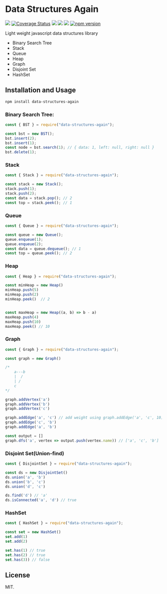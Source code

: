 # Data Structures Again

<p align="">
    <a href="https://travis-ci.com/divyanshyadav/data-structures-again" target="_blank"><img src="https://travis-ci.com/divyanshyadav/data-structures-again.svg?branch=master"></a>
<a href='https://coveralls.io/github/divyanshyadav/data-structures-again?branch=master' target="_blank"><img src='https://img.shields.io/coveralls/github/divyanshyadav/data-structures-again.svg?color=rgb%286%2C200%2C6%29' alt='Coverage Status' /></a>
<!--     <a href="https://snyk.io/test/github/divyanshyadav/data-structures-again?targetFile=package.json"><img src="https://snyk.io/test/github/divyanshyadav/data-structures-again/badge.svg?targetFile=package.json" alt="Known Vulnerabilities" data-canonical-src="https://snyk.io/test/github/divyanshyadav/data-structures-again?targetFile=package.json" style="max-width:100%;"></a> -->
<!--     <a href="https://codeclimate.com/github/divyanshyadav/data-structures-again/maintainability" target="_blank"><img alt="Code Climate maintainability (percentage)" src="https://img.shields.io/codeclimate/maintainability-percentage/divyanshyadav/data-structures-again.svg?color=rga%286%2C200%2C6%29"></a> -->
    <a href="https://codeclimate.com/github/divyanshyadav/data-structures-again/maintainability"><img src="https://api.codeclimate.com/v1/badges/33faeb47e1b3a9471e94/maintainability" /></a>
    <a href="https://david-dm.org/divyanshyadav/data-structures-again" title="dependencies status" target="_blank"><img src="https://david-dm.org/divyanshyadav/data-structures-again/status.svg"/></a>
    <a href="https://david-dm.org/divyanshyadav/data-structures-again?type=dev" title="devDependencies status" target="_blank"><img src="https://david-dm.org/divyanshyadav/data-structures-again/dev-status.svg"/></a>
        <a href="https://badge.fury.io/js/data-structures-again" target="_blank"><img src="https://badge.fury.io/js/data-structures-again.svg" alt="npm version"></a>
</p>


Light weight javascript data structures library

- Binary Search Tree
- Stack
- Queue
- Heap
- Graph
- Disjoint Set
- HashSet

## Installation and Usage

```bash
npm install data-structures-again
```

### Binary Search Tree:

```js
const { BST } = require("data-structures-again");

const bst = new BST();
bst.insert(2);
bst.insert(1);
const node = bst.search(1); // { data: 1, left: null, right: null }
bst.delete(1);
```

### Stack

```js
const { Stack } = require("data-structures-again");

const stack = new Stack();
stack.push(1);
stack.push(2);
const data = stack.pop(); // 2
const top = stack.peek(); // 1
```

### Queue

```js
const { Queue } = require("data-structures-again");

const queue = new Queue();
queue.enqueue(1);
queue.enqueue(2);
const data = queue.dequeue(); // 1
const top = queue.peek(); // 2
```

### Heap

```js
const { Heap } = require("data-structures-again");

const minHeap = new Heap()
minHeap.push(5)
minHeap.push(2)
minHeap.peek()  // 2


const maxHeap = new Heap((a, b) => b - a)
maxHeap.push(4)
maxHeap.push(10)
maxHeap.peek() // 10

```

### Graph

```js
const { Graph } = require("data-structures-again");

const graph = new Graph()

/*
    a---b
    |  /    
    | /
    c
*/

graph.addVertex('a')
graph.addVertex('b')
graph.addVertex('c')

graph.addEdge('a', 'c') // add weight using graph.addEdge('a', 'c', 10)
graph.addEdge('c', 'b')
graph.addEdge('a', 'b')

const output = []
graph.dfs('a', vertex => output.push(vertex.name)) // ['a', 'c', 'b']

```

### Disjoint Set(Union-find)

```js
const { DisjointSet } = require("data-structures-again");

const ds = new DisjointSet()
ds.union('a', 'b')
ds.union('b', 'c')
ds.union('d', 'c')

ds.find('d') // 'a'
ds.isConnected('a', 'd') // true

```

### HashSet

```js
const { HashSet } = require("data-structures-again");

const set = new HashSet()
set.add(1)
set.add(2)

set.has(1) // true
set.has(2) // true
set.has(3)) // false

```



## License

MIT.
